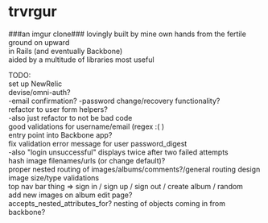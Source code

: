 trvrgur
=======
###an imgur clone###
lovingly built by mine own hands from the fertile ground on upward  
in Rails (and eventually Backbone)  
aided by a multitude of libraries most useful  

TODO:  
  set up NewRelic  
  devise/omni-auth?  
    -email confirmation?
    -password change/recovery functionality?  
  refactor to user form helpers?  
    -also just refactor to not be bad code  
  good validations for username/email (regex :( )  
  entry point into Backbone app?  
  fix validation error message for user password_digest  
    -also "login unsuccessful" displays twice after two failed attempts  
  hash image filenames/urls (or change default)?  
  proper nested routing of images/albums/comments?/general routing design  
  image size/type validations  
  top nav bar thing => sign in / sign up / sign out / create album / random  
  add new images on album edit page?  
  accepts_nested_attributes_for? nesting of objects coming in from backbone?  